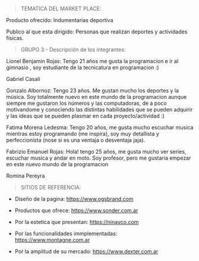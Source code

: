 > TEMATICA DEL MARKET PLACE:

Producto ofrecido: Indumentarias deportiva

Publico al que esta dirigido: Personas que realizan deportes y actividades físicas.


> GRUPO 3 - Descripción de los integrantes:

Lionel Benjamin Rojas: Tengo 21 años me gusta la programacion e ir al gimnasio , soy estudiante de la tecnicatura en programacion :)

Gabriel Casali

Gonzalo Albornoz: Tengo 23 años. Me gustan mucho los deportes y la música. Soy totalmente nuevo en este mundo de la programacion aunque siempre me gustaron los números y las computadoras, de a poco motivandome y conociendo las distintas habilidades que se pueden adquirir y las ideas que se pueden plasmar en cada proyecto/actividad :)

Fatima Morena Ledesma: Tengo 20 años, me gusta mucho escuchar musica mientras estoy programando (me inspira), soy muy detallista y perfeccionista (nose si es una ventaja o desventaja jaja).

Fabrizio Emanuel Rojas: Hola! tengo 25 años, me gusta mucho ver series, escuchar musica y andar en moto. Soy profesor, pero me gustaria empezar en este nuevo mundo de la programacion 

Romina Pereyra

> SITIOS  DE REFERENCIA:

- Diseño de la pagina:
https://www.ogsbrand.com

- Productos que ofrece:
https://www.sonder.com.ar

- Por la estetica que presentan:
https://ninayco.com

- Por las funcionalidades immplementadas:
https://www.montagne.com.ar

- Por la amplitud de su mercado:
https://www.dexter.com.ar
